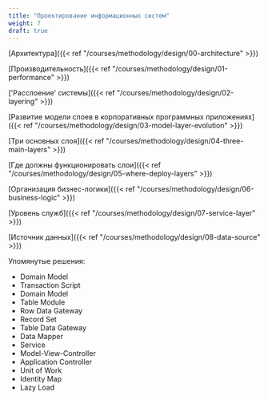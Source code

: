 ```yaml
---
title: "Проектирование информационных систем"
weight: 7
draft: true
---
```


[Архитектура]({{< ref "/courses/methodology/design/00-architecture" >}})

[Производительность]({{< ref "/courses/methodology/design/01-performance" >}})

['Расслоение' системы]({{< ref "/courses/methodology/design/02-layering" >}})

[Развитие модели слоев в корпоративных программных приложениях]({{< ref "/courses/methodology/design/03-model-layer-evolution" >}})

[Три основных слоя]({{< ref "/courses/methodology/design/04-three-main-layers" >}})

[Где должны функционировать слои]({{< ref "/courses/methodology/design/05-where-deploy-layers" >}})

[Организация бизнес-логики]({{< ref "/courses/methodology/design/06-business-logic" >}})

[Уровень служб]({{< ref "/courses/methodology/design/07-service-layer" >}})

[Источник данных]({{< ref "/courses/methodology/design/08-data-source" >}})


Упомянутые решения:
* Domain Model
* Transaction Script
* Domain Model
* Table Module
* Row Data Gateway
* Record Set
* Table Data Gateway
* Data Mapper
* Service
* Model-View-Controller
* Application Controller
* Unit of Work
* Identity Map
* Lazy Load